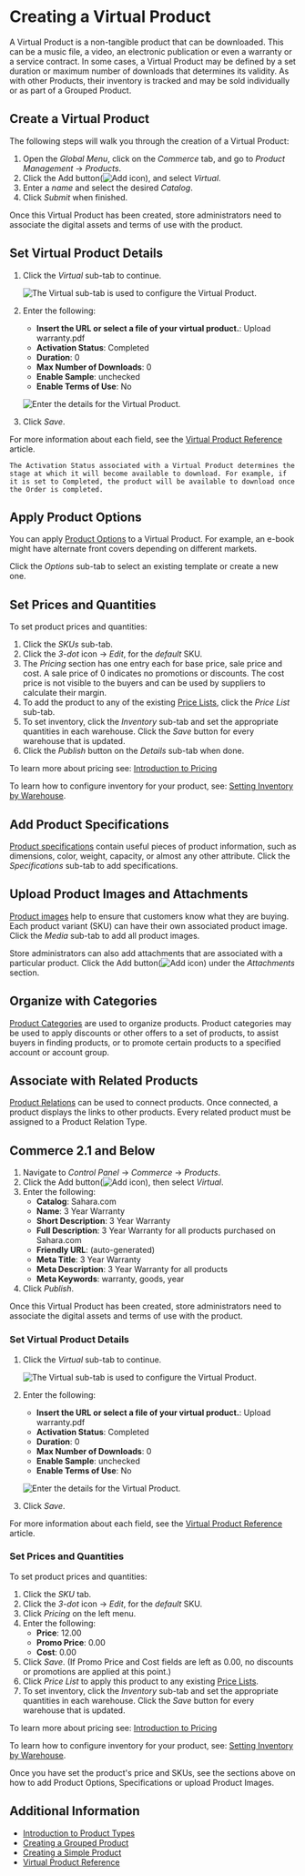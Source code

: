 # Creating a Virtual Product

A Virtual Product is a non-tangible product that can be downloaded. This can be a music file, a video, an electronic publication or even a warranty or a service contract. In some cases, a Virtual Product may be defined by a set duration or maximum number of downloads that determines its validity. As with other Products, their inventory is tracked and may be sold individually or as part of a Grouped Product.

## Create a Virtual Product

The following steps will walk you through the creation of a Virtual Product:

1. Open the *Global Menu*, click on the *Commerce* tab, and go to *Product Management* &rarr; *Products*.
1. Click the Add button(![Add icon](../../../images/icon-add.png)), and select _Virtual_.
1. Enter a *name* and select the desired *Catalog*.
1. Click _Submit_ when finished.

Once this Virtual Product has been created, store administrators need to associate the digital assets and terms of use with the product.

## Set Virtual Product Details

1. Click the _Virtual_ sub-tab to continue.

   ![The Virtual sub-tab is used to configure the Virtual Product.](./creating-a-virtual-product/images/01.png)

1. Enter the following:
    * **Insert the URL or select a file of your virtual product.**: Upload warranty.pdf
    * **Activation Status**: Completed
    * **Duration**: 0
    * **Max Number of Downloads**: 0
    * **Enable Sample**: unchecked
    * **Enable Terms of Use**: No

   ![Enter the details for the Virtual Product.](./creating-a-virtual-product/images/02.png)

1. Click _Save_.

For more information about each field, see the [Virtual Product Reference](./virtual-product-reference.md) article.

```{note}
The Activation Status associated with a Virtual Product determines the stage at which it will become available to download. For example, if it is set to Completed, the product will be available to download once the Order is completed. 
```

## Apply Product Options

You can apply [Product Options](../products/using-product-options.md) to a Virtual Product. For example, an e-book might have alternate front covers depending on different markets.

Click the _Options_ sub-tab to select an existing template or create a new one.

## Set Prices and Quantities

To set product prices and quantities:

1. Click the _SKUs_ sub-tab.
1. Click the _3-dot_ icon &rarr; _Edit_, for the _default_ SKU.
1. The _Pricing_ section has one entry each for base price, sale price and cost. A sale price of 0 indicates no promotions or discounts. The cost price is not visible to the buyers and can be used by suppliers to calculate their margin.
1. To add the product to any of the existing [Price Lists](../../managing-prices/adding-products-to-a-price-list.md), click the _Price List_ sub-tab.
1. To set inventory, click the _Inventory_ sub-tab and set the appropriate quantities in each warehouse. Click the _Save_ button for every warehouse that is updated.
1. Click the _Publish_ button on the _Details_ sub-tab when done.

To learn more about pricing see: [Introduction to Pricing](../../managing-prices/introduction-to-pricing.md)

To learn how to configure inventory for your product, see: [Setting Inventory by Warehouse](../../managing-inventory/setting-inventory-by-warehouse.md).

## Add Product Specifications

[Product specifications](../products/specifications.md) contain useful pieces of product information, such as dimensions, color, weight, capacity, or almost any other attribute. Click the _Specifications_ sub-tab to add specifications.

## Upload Product Images and Attachments

[Product images](../products/product-images.md) help to ensure that customers know what they are buying. Each product variant (SKU) can have their own associated product image. Click the _Media_ sub-tab to add all product images.

Store administrators can also add attachments that are associated with a particular product. Click the Add button(![Add icon](../../../images/icon-add.png)) under the _Attachments_ section.

## Organize with Categories

[Product Categories](../products/creating-a-new-product-category.md) are used to organize products. Product categories may be used to apply discounts or other offers to a set of products, to assist buyers in finding products, or to promote certain products to a specified account or account group.

## Associate with Related Products

[Product Relations](../products/related-products-up-sells-and-cross-sells.md) can be used to connect products. Once connected, a product displays the links to other products. Every related product must be assigned to a Product Relation Type.

## Commerce 2.1 and Below

1. Navigate to _Control Panel_ → _Commerce_ → _Products_.
1. Click the Add button(![Add icon](../../../images/icon-add.png)), then select _Virtual_.
1. Enter the following:
    * **Catalog**: Sahara.com
    * **Name**: 3 Year Warranty
    * **Short Description**: 3 Year Warranty
    * **Full Description**: 3 Year Warranty for all products purchased on Sahara.com
    * **Friendly URL**: (auto-generated)
    * **Meta Title**: 3 Year Warranty
    * **Meta Description**: 3 Year Warranty for all products
    * **Meta Keywords**: warranty, goods, year
1. Click _Publish_.

Once this Virtual Product has been created, store administrators need to associate the digital assets and terms of use with the product.

### Set Virtual Product Details

1. Click the _Virtual_ sub-tab to continue.

   ![The Virtual sub-tab is used to configure the Virtual Product.](./creating-a-virtual-product/images/01.png)

1. Enter the following:
    * **Insert the URL or select a file of your virtual product.**: Upload warranty.pdf
    * **Activation Status**: Completed
    * **Duration**: 0
    * **Max Number of Downloads**: 0
    * **Enable Sample**: unchecked
    * **Enable Terms of Use**: No

   ![Enter the details for the Virtual Product.](./creating-a-virtual-product/images/02.png)

1. Click _Save_.

For more information about each field, see the [Virtual Product Reference](./virtual-product-reference.md) article.

### Set Prices and Quantities

To set product prices and quantities:

1. Click the _SKU_ tab.
1. Click the _3-dot_ icon &rarr; _Edit_, for the _default_ SKU.
1. Click _Pricing_ on the left menu.
1. Enter the following:
    * **Price**: 12.00
    * **Promo Price**: 0.00
    * **Cost**: 0.00
1. Click _Save_. (If Promo Price and Cost fields are left as 0.00, no discounts or promotions are applied at this point.)
1. Click _Price List_ to apply this product to any existing [Price Lists](../../managing-prices/adding-products-to-a-price-list.md).
1. To set inventory, click the _Inventory_ sub-tab and set the appropriate quantities in each warehouse. Click the _Save_ button for every warehouse that is updated.

To learn more about pricing see: [Introduction to Pricing](../../managing-prices/introduction-to-pricing.md)

To learn how to configure inventory for your product, see: [Setting Inventory by Warehouse](../../managing-inventory/setting-inventory-by-warehouse.md).

Once you have set the product's price and SKUs, see the sections above on how to add Product Options, Specifications or upload Product Images.

## Additional Information

* [Introduction to Product Types](./introduction-to-product-types.md)
* [Creating a Grouped Product](./creating-a-grouped-product.md)
* [Creating a Simple Product](./creating-a-simple-product.md)
* [Virtual Product Reference](./virtual-product-reference.md)
